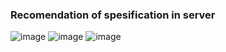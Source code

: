 <h3>Recomendation of spesification in server</h3>

![image](https://github.com/rorkyendo/nginx-plus-hol-2024/assets/38852429/261f3eb2-0fa6-4150-8791-186fc63c1995)
![image](https://github.com/rorkyendo/nginx-plus-hol-2024/assets/38852429/aa875312-7849-4548-8df5-dcea97bc4380)
![image](https://github.com/rorkyendo/nginx-plus-hol-2024/assets/38852429/5629dd37-99a6-40be-a761-6fa718eb0210)


